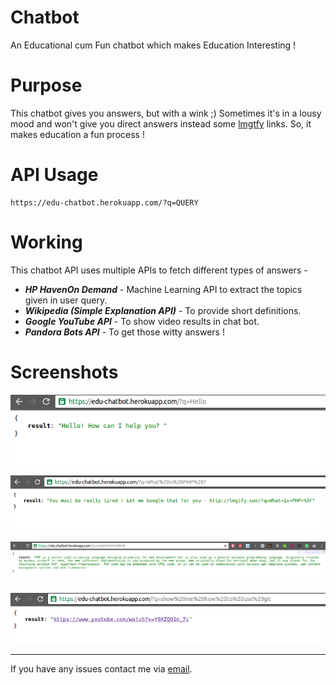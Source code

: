 # Chatbot
An Educational cum Fun chatbot which makes Education Interesting !

# Purpose
This chatbot gives you answers, but with a wink ;)
Sometimes it's in a lousy mood and won't give you direct answers instead some [lmgtfy](http://lmgtfy.com/) links. So, it makes education a fun process !

# API Usage
```
https://edu-chatbot.herokuapp.com/?q=QUERY
```

# Working
This chatbot API uses multiple APIs to fetch different types of answers -
* ***HP HavenOn Demand*** - Machine Learning API to extract the topics given in user query.
* ***Wikipedia (Simple Explanation API)*** - To provide short definitions.
* ***Google YouTube API*** - To show video results in chat bot.
* ***Pandora Bots API*** - To get those witty answers !

# Screenshots
![Screenshot 1](img/ss1.png)

![Screenshot 2](img/ss2.png)

![Screenshot 3](img/ss3.png)

![Screenshot 4](img/ss4.png)

--------------------------

If you have any issues contact me via [email](http://scr.im/3hmx).